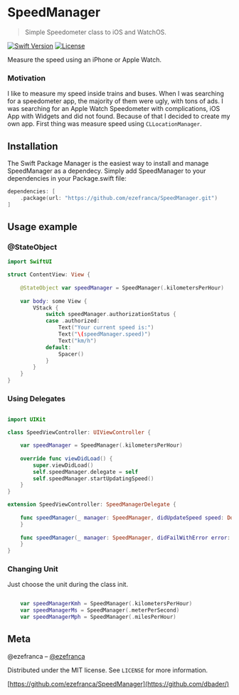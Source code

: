 # SpeedManager
> Simple Speedometer class to iOS and WatchOS.

[![Swift Version][swift-image]][swift-url]
[![License][license-image]][license-url]

Measure the speed using an iPhone or Apple Watch.

### Motivation

I like to measure my speed inside trains and buses. When I was searching for a speedometer app, the majority of them were ugly, with tons of ads. I was searching for an Apple Watch Speedometer with complications, iOS App with Widgets and did not found. Because of that I decided to create my own app. First thing was measure speed using `CLLocationManager`.

## Installation

The Swift Package Manager is the easiest way to install and manage SpeedManager as a dependecy.
Simply add SpeedManager to your dependencies in your Package.swift file:

```swift
dependencies: [
    .package(url: "https://github.com/ezefranca/SpeedManager.git")
]
```

## Usage example


### @StateObject

```swift
import SwiftUI

struct ContentView: View {
    
    @StateObject var speedManager = SpeedManager(.kilometersPerHour)
    
    var body: some View {
        VStack {
            switch speedManager.authorizationStatus {
            case .authorized:
                Text("Your current speed is:")
                Text("\(speedManager.speed)")
                Text("km/h")
            default:
                Spacer()
            }
        }
    }
}
```

### Using Delegates

``` swift

import UIKit

class SpeedViewController: UIViewController {

    var speedManager = SpeedManager(.kilometersPerHour)
    
    override func viewDidLoad() {
        super.viewDidLoad()
        self.speedManager.delegate = self
        self.speedManager.startUpdatingSpeed()
    }
}

extension SpeedViewController: SpeedManagerDelegate {
    
    func speedManager(_ manager: SpeedManager, didUpdateSpeed speed: Double) {
    }
    
    func speedManager(_ manager: SpeedManager, didFailWithError error: Error) {
    }
}

```

### Changing Unit

Just choose the unit during the class init.

```swift

    var speedManagerKmh = SpeedManager(.kilometersPerHour)
    var speedManagerMs = SpeedManager(.meterPerSecond)
    var speedManagerMph = SpeedManager(.milesPerHour)

```

## Meta

@ezefranca – [@ezefranca](https://twitter.com/ezefranca) 

Distributed under the MIT license. See ``LICENSE`` for more information.

[https://github.com/ezefranca/SpeedManager](https://github.com/dbader/)

[swift-image]:https://img.shields.io/badge/swift-5.0-orange.svg
[swift-url]: https://swift.org/
[license-image]: https://img.shields.io/badge/License-MIT-blue.svg
[license-url]: https://github.com/git/git-scm.com/blob/main/MIT-LICENSE.txt
